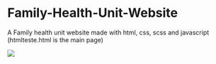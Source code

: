 # Family-Health-Unit-Website

A Family health unit website made with html, css, scss and javascript
(htmlteste.html is the main page)

<p align="left">
  <a href="https://skillicons.dev">
    <img src="https://skillicons.dev/icons?i=html,css,sass,js" />
  </a>
</p>
